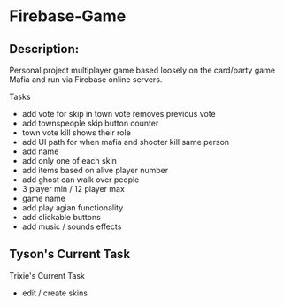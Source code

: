 # Firebase-Game

## Description:

Personal project multiplayer game based loosely on the card/party game Mafia and run via Firebase online servers.

Tasks
- add vote for skip in town vote removes previous vote
- add townspeople skip button counter
- town vote kill shows their role
- add UI path for when mafia and shooter kill same person
- add name
- add only one of each skin
- add items based on alive player number
- add ghost can walk over people
- 3 player min / 12 player max
- game name
- add play agian functionality
- add clickable buttons 
- add music / sounds effects

Tyson's Current Task
- 

Trixie's Current Task
- edit / create skins

